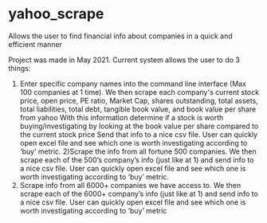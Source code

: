 # yahoo_scrape
Allows the user to find financial info about companies in a quick and efficient manner


Project was made in May 2021. 
Current system allows the user to do 3 things:
1) Enter specific company names into the command line interface (Max 100 companies at 1 time). 
We then scrape each company's current stock price, open price, PE
ratio, Market Cap, shares outstanding, total assets, total liabilities, total debt,
tangible book value, and book value per share from yahoo 
With this information determine if a stock is worth buying/investigating by looking at the book value per share compared
to the current stock price Send that info to a nice csv file. User can quickly open
excel file and see which one is worth investigating according to ‘buy’ metric.
2)Scrape the info from all fortune 500 companies. 
We then scrape each of the 500’s company’s info (just like at 1) and send info to a nice csv file. User can quickly
open excel file and see which one is worth investigating according to ‘buy’ metric.
3) Scrape info from all 6000+ companies we have access to. 
We then scrape each of the 6000+ company’s info (just like at 1) and send info to a nice csv file. User can quickly open excel file and see which one is worth investigating according to ‘buy’ metric
